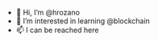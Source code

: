 - 👋 Hi, I’m @hrozano
- 👀 I’m interested in learning @blockchain
- 📫 I can be reached here

<!---
hrozano/hrozano is a ✨ special ✨ repository because its `README.md` (this file) appears on your GitHub profile.
You can click the Preview link to take a look at your changes.
--->
